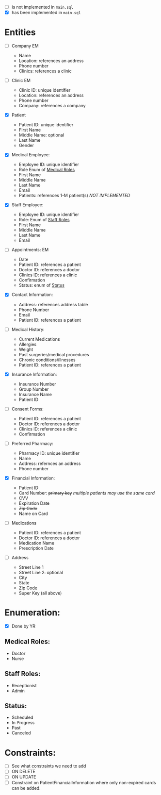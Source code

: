 - [ ] is not implemented in `main.sql`
- [x] has been implemented in `main.sql`

# Entities

- [ ] Company EM
    - Name
    - Location: references an address
    - Phone number
    - Clinics: references a clinic

- [ ] Clinic EM
    - Clinic ID: unique identifier
    - Location: references an address 
    - Phone number
    - Company: references a company

- [X] Patient
    - Patient ID: unique identifier
    - First Name
    - Middle Name: optional
    - Last Name
    - Gender

- [X] Medical Employee:
    - Employee ID: unique identifier
    - Role Enum of [Medical Roles](#medical-roles)
    - First Name
    - Middle Name
    - Last Name
    - Email 
    - Patients: references 1-M patient(s) *NOT IMPLEMENTED*

- [X] Staff Employee:
    - Employee ID: unique identifier
    - Role: Enum of [Staff Roles](#staff-roles)
    - First Name
    - Middle Name
    - Last Name
    - Email

- [ ] Appointments: EM
    - Date
    - Patient ID: references a patient
    - Doctor ID: references a doctor
    - Clinics ID: references a clinic
    - Confirmation
    - Status: enum of [Status](#status)

- [X] Contact Information:
    - Address: references address table
    - Phone Number
    - Email
    - Patient ID: references a patient
    
- [ ] Medical History:
    - Current Medications
    - Allergies
    - Weight
    - Past surgeries/medical procedures
    - Chronic conditions/illnesses
    - Patient ID: references a patient

- [X] Insurance Information:
    - Insurance Number
    - Group Number
    - Insurance Name
    - Patient ID
    
- [ ] Consent Forms:
    - Patient ID: references a patient
    - Doctor ID: references a doctor
    - Clinics ID: references a clinic
    - Confirmation 

- [ ] Preferred Pharmacy:
    - Pharmacy ID: unique identifier
    - Name
    - Address: refernces an address
    - Phone number

- [X] Financial Information:
    - Patient ID
    - Card Number: <del>primary key</del> *multiple patients may use the same card*
    - CVV
    - Expiration Date
    - <del>Zip Code</del>
    - Name on Card

- [ ] Medications 
    - Patient ID: references a patient
    - Doctor ID: references a doctor
    - Medication Name
    - Prescription Date

- [ ] Address
    - Street Line 1
    - Street Line 2: optional
    - City
    - State
    - Zip Code
    - Super Key (all above)

# Enumeration:
 
- [x] Done by YR

## Medical Roles:
- Doctor
- Nurse

## Staff Roles:
- Receptionist
- Admin

## Status:
- Scheduled
- In Progress
- Past
- Canceled

# Constraints:

- [ ] See what constraints we need to add
- [ ] ON DELETE
- [ ] ON UPDATE
- [ ] Constraint on PatientFinancialInformation where only non-expired cards can be added.
